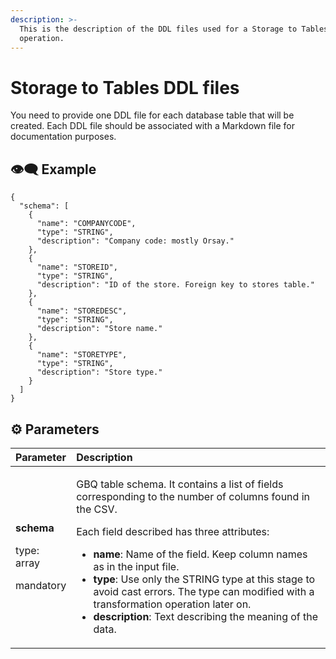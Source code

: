 ```yaml
---
description: >-
  This is the description of the DDL files used for a Storage to Tables data
  operation.
---
```


# Storage to Tables DDL files

You need to provide one DDL file for each database table that will be created. Each DDL file should be associated with a Markdown file for documentation purposes.

## 👁️‍🗨️ Example

```text
{
  "schema": [
    {
      "name": "COMPANYCODE",
      "type": "STRING",
      "description": "Company code: mostly Orsay."
    },
    {
      "name": "STOREID",
      "type": "STRING",
      "description": "ID of the store. Foreign key to stores table."
    },
    {
      "name": "STOREDESC",
      "type": "STRING",
      "description": "Store name."
    },
    {
      "name": "STORETYPE",
      "type": "STRING",
      "description": "Store type."
    }
  ]
}
```

## ⚙ Parameters

<table>
  <thead>
    <tr>
      <th style="text-align:left">Parameter</th>
      <th style="text-align:left">Description</th>
    </tr>
  </thead>
  <tbody>
    <tr>
      <td style="text-align:left">
        <p><b>schema</b>
        </p>
        <p>type: array</p>
        <p>mandatory</p>
      </td>
      <td style="text-align:left">
        <p></p>
        <p>GBQ table schema. It contains a list of fields corresponding to the number
          of columns found in the CSV.</p>
        <p>Each field described has three attributes:</p>
        <ul>
          <li><b>name</b>: Name of the field. Keep column names as in the input file.</li>
          <li><b>type</b>: Use only the STRING type at this stage to avoid cast errors.
            The type can modified with a transformation operation later on.</li>
          <li><b>description</b>: Text describing the meaning of the data.</li>
        </ul>
      </td>
    </tr>
  </tbody>
</table>

